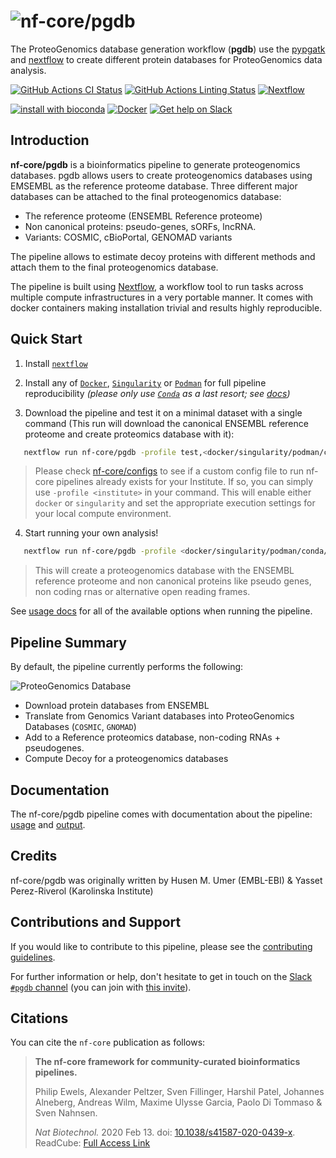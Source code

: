 # ![nf-core/pgdb](docs/images/nf-core-pgdb_logo.png)

The ProteoGenomics database generation workflow (**pgdb**) use the [pypgatk](https://github.com/bigbio/py-pgatk) and [nextflow](https://www.nextflow.io/) to create different protein databases for ProteoGenomics data analysis.

[![GitHub Actions CI Status](https://github.com/nf-core/pgdb/workflows/nf-core%20CI/badge.svg)](https://github.com/nf-core/pgdb/actions)
[![GitHub Actions Linting Status](https://github.com/nf-core/pgdb/workflows/nf-core%20linting/badge.svg)](https://github.com/nf-core/pgdb/actions)
[![Nextflow](https://img.shields.io/badge/nextflow-%E2%89%A520.04.0-brightgreen.svg)](https://www.nextflow.io/)

[![install with bioconda](https://img.shields.io/badge/install%20with-bioconda-brightgreen.svg)](https://bioconda.github.io/)
[![Docker](https://img.shields.io/docker/automated/nfcore/pgdb.svg)](https://hub.docker.com/r/nfcore/pgdb)
[![Get help on Slack](http://img.shields.io/badge/slack-nf--core%20%23pgdb-4A154B?logo=slack)](https://nfcore.slack.com/channels/pgdb)

## Introduction

**nf-core/pgdb** is a bioinformatics pipeline to generate proteogenomics databases. pgdb allows users to create proteogenomics databases using EMSEMBL as the reference proteome database. Three different major databases can be attached to the final proteogenomics database:

* The reference proteome (ENSEMBL Reference proteome)
* Non canonical proteins: pseudo-genes, sORFs, lncRNA.
* Variants: COSMIC, cBioPortal, GENOMAD variants

The pipeline allows to estimate decoy proteins with different methods and attach them to the final proteogenomics database.

The pipeline is built using [Nextflow](https://www.nextflow.io), a workflow tool to run tasks across multiple compute infrastructures in a very portable manner. It comes with docker containers making installation trivial and results highly reproducible.

## Quick Start

1. Install [`nextflow`](https://nf-co.re/usage/installation)

2. Install any of [`Docker`](https://docs.docker.com/engine/installation/), [`Singularity`](https://www.sylabs.io/guides/3.0/user-guide/) or [`Podman`](https://podman.io/) for full pipeline reproducibility _(please only use [`Conda`](https://conda.io/miniconda.html) as a last resort; see [docs](https://nf-co.re/usage/configuration#basic-configuration-profiles))_

3. Download the pipeline and test it on a minimal dataset with a single command (This run will download the canonical ENSEMBL reference proteome and create proteomics database with it):

```bash
   nextflow run nf-core/pgdb -profile test,<docker/singularity/podman/conda/institute>
```

> Please check [nf-core/configs](https://github.com/nf-core/configs#documentation) to see if a custom config file to run nf-core pipelines already exists for your Institute. If so, you can simply use `-profile <institute>` in your command. This will enable either `docker` or `singularity` and set the appropriate execution settings for your local compute environment.

4. Start running your own analysis!

```bash
   nextflow run nf-core/pgdb -profile <docker/singularity/podman/conda/institute> --ncrna true --pseudogenes true --altorfs true
```

> This will create a proteogenomics database with the ENSEMBL reference proteome and non canonical proteins like pseudo genes, non coding rnas or alternative open reading frames.

See [usage docs](https://nf-co.re/pgdb/usage) for all of the available options when running the pipeline.

## Pipeline Summary

By default, the pipeline currently performs the following:

![ProteoGenomics Database](/docs/images/pgdb-databases.png)

* Download protein databases from ENSEMBL
* Translate from Genomics Variant databases into ProteoGenomics Databases (`COSMIC`, `GNOMAD`)
* Add to a Reference proteomics database, non-coding RNAs + pseudogenes.
* Compute Decoy for a proteogenomics databases

## Documentation

The nf-core/pgdb pipeline comes with documentation about the pipeline: [usage](https://nf-co.re/pgdb/usage) and [output](https://nf-co.re/pgdb/output).

## Credits

nf-core/pgdb was originally written by Husen M. Umer (EMBL-EBI) & Yasset Perez-Riverol (Karolinska Institute)

## Contributions and Support

If you would like to contribute to this pipeline, please see the [contributing guidelines](.github/CONTRIBUTING.md).

For further information or help, don't hesitate to get in touch on the [Slack `#pgdb` channel](https://nfcore.slack.com/channels/pgdb) (you can join with [this invite](https://nf-co.re/join/slack)).

## Citations

<!-- TODO nf-core: Add citation for pipeline after first release. Uncomment lines below and update Zenodo doi. -->
<!-- If you use  nf-core/pgdb for your analysis, please cite it using the following doi: [10.5281/zenodo.XXXXXX](https://doi.org/10.5281/zenodo.XXXXXX) -->

You can cite the `nf-core` publication as follows:

> **The nf-core framework for community-curated bioinformatics pipelines.**
>
> Philip Ewels, Alexander Peltzer, Sven Fillinger, Harshil Patel, Johannes Alneberg, Andreas Wilm, Maxime Ulysse Garcia, Paolo Di Tommaso & Sven Nahnsen.
>
> _Nat Biotechnol._ 2020 Feb 13. doi: [10.1038/s41587-020-0439-x](https://dx.doi.org/10.1038/s41587-020-0439-x).
> ReadCube: [Full Access Link](https://rdcu.be/b1GjZ)
